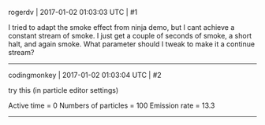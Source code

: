 rogerdv | 2017-01-02 01:03:03 UTC | #1

I tried to adapt the smoke effect from ninja demo, but I cant achieve a constant stream of smoke. I just get a couple of seconds of smoke, a short halt, and again smoke. What parameter should I tweak to make it a continue stream?

-------------------------

codingmonkey | 2017-01-02 01:03:04 UTC | #2

try this (in particle editor settings)

Active time = 0
Numbers of particles = 100
Emission rate = 13.3

-------------------------


